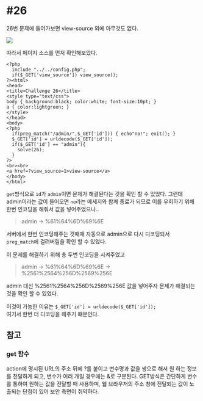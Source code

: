 #26
=
26번 문제에 들어가보면 view-source 외에 아무것도 없다.

![](https://postfiles.pstatic.net/MjAxOTExMjJfMjEx/MDAxNTc0NDAzMTI0NTI2.VRS-LzrC5pO7eDn6qpHjN59po7qbtX3W3hLMY5YdpVog.jJlXjb7A5F6GAYOGz8jtf55kg3meCdAn-2VNKUv0cdkg.JPEG.rlaeoghks823/K-010.jpg?type=w773)

따라서 페이지 소스를 먼저 확인해보았다.

```
<?php
  include "../../config.php";
  if($_GET['view_source']) view_source();
?><html>
<head>
<title>Challenge 26</title>
<style type="text/css">
body { background:black; color:white; font-size:10pt; }    
a { color:lightgreen; }
</style>
</head>
<body>
<?php
  if(preg_match("/admin/",$_GET['id'])) { echo"no!"; exit(); }
  $_GET['id'] = urldecode($_GET['id']);
  if($_GET['id'] == "admin"){
    solve(26);
  }
?>
<br><br>
<a href=?view_source=1>view-source</a>
</body>
</html>
```

`get`방식으로 `id`가 `admin`이면 문제가 해결된다는 것을 확인 할 수 있었다.
그런데 admin이라는 값이 들어오면 `no`라는 메세지와 함께 종료가 되므로 이를 우회하기 위해 한번 인코딩을 해줘서 값을 넣어주었으나..

> admin -> %61%64%6D%69%6E

서버에서 한번 인코딩해주는 것때매 자동으로 admin으로 다시 디코딩되서 `preg_match`에 걸려버림을 확인 할 수 있었다.

이 문제를 해결하기 위해 총 두번 인코딩을 시켜주었고   
> admin -> %61%64%6D%69%6E -> %2561%2564%256D%2569%256E

admin 대신 %2561%2564%256D%2569%256E 값을 넣어주자 문제가 해결되는 것을 확인 할 수 있었다.

이것이 가능한 이유는 
`$_GET['id'] = urldecode($_GET['id']);`  
여기서 한번 더 디코딩을 해주기 떄문인다.

## 참고

### get 함수
action에 명시된 URL의 주소 뒤에 ?를 붙이고 변수명과 값을 쌍으로 해서 원 하는 정보를 전달하게 되고, 변수가 여러 개일 경우에는 &로 구분된다. GET방식은 간단하게 변수를 통하여 원하는 값을 전달할 때 사용하며, 웹 브라우저의 주소 창에 전달되는 값이 노출되는 단점이 있어 보안 측면이 취약하다.
